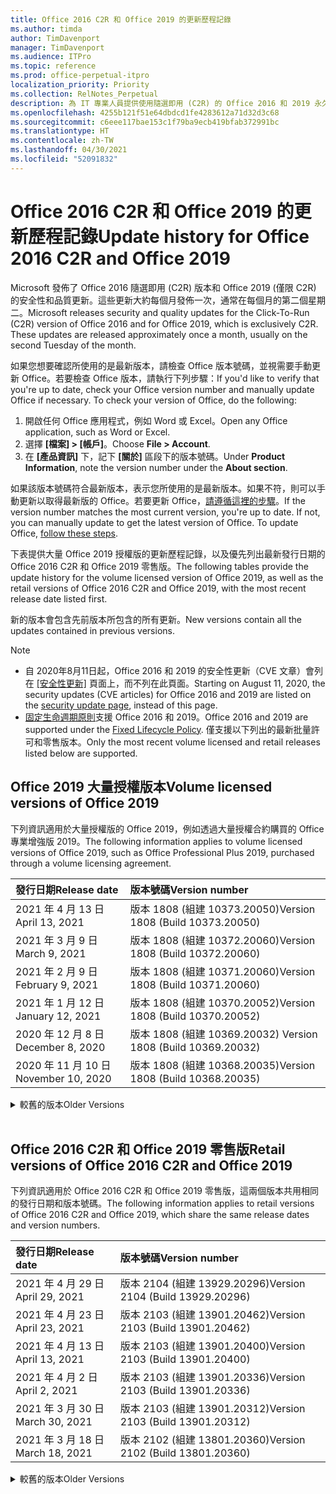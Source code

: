 ```yaml
---
title: Office 2016 C2R 和 Office 2019 的更新歷程記錄
ms.author: timda
author: TimDavenport
manager: TimDavenport
ms.audience: ITPro
ms.topic: reference
ms.prod: office-perpetual-itpro
localization_priority: Priority
ms.collection: RelNotes_Perpetual
description: 為 IT 專業人員提供使用隨選即用 (C2R) 的 Office 2016 和 2019 永久版本的更新歷程記錄
ms.openlocfilehash: 4255b121f51e64dbdcd1fe4283612a71d32d3c68
ms.sourcegitcommit: c6eee117bae153c1f79ba9ecb419bfab372991bc
ms.translationtype: HT
ms.contentlocale: zh-TW
ms.lasthandoff: 04/30/2021
ms.locfileid: "52091832"
---
```

# <a name="update-history-for-office-2016-c2r-and-office-2019"></a><span data-ttu-id="baa4b-103">Office 2016 C2R 和 Office 2019 的更新歷程記錄</span><span class="sxs-lookup"><span data-stu-id="baa4b-103">Update history for Office 2016 C2R and Office 2019</span></span>

<span data-ttu-id="baa4b-p101">Microsoft 發佈了 Office 2016 隨選即用 (C2R) 版本和 Office 2019 (僅限 C2R) 的安全性和品質更新。這些更新大約每個月發佈一次，通常在每個月的第二個星期二。</span><span class="sxs-lookup"><span data-stu-id="baa4b-p101">Microsoft releases security and quality updates for the Click-To-Run (C2R) version of Office 2016 and for Office 2019, which is exclusively C2R. These updates are released approximately once a month, usually on the second Tuesday of the month.</span></span>

<span data-ttu-id="baa4b-p102">如果您想要確認所使用的是最新版本，請檢查 Office 版本號碼，並視需要手動更新 Office。若要檢查 Office 版本，請執行下列步驟：</span><span class="sxs-lookup"><span data-stu-id="baa4b-p102">If you'd like to verify that you're up to date, check your Office version number and manually update Office if necessary. To check your version of Office, do the following:</span></span>

  1.    <span data-ttu-id="baa4b-108">開啟任何 Office 應用程式，例如 Word 或 Excel。</span><span class="sxs-lookup"><span data-stu-id="baa4b-108">Open any Office application, such as Word or Excel.</span></span>
  2.    <span data-ttu-id="baa4b-109">選擇 **[檔案] > [帳戶]**。</span><span class="sxs-lookup"><span data-stu-id="baa4b-109">Choose **File > Account**.</span></span>
  3.    <span data-ttu-id="baa4b-110">在 **[產品資訊]** 下，記下 **[關於]** 區段下的版本號碼。</span><span class="sxs-lookup"><span data-stu-id="baa4b-110">Under **Product Information**, note the version number under the **About section**.</span></span>

<span data-ttu-id="baa4b-p103">如果該版本號碼符合最新版本，表示您所使用的是最新版本。如果不符，則可以手動更新以取得最新版的 Office。若要更新 Office，[請遵循這裡的步驟](https://support.office.com/article/2ab296f3-7f03-43a2-8e50-46de917611c5)。</span><span class="sxs-lookup"><span data-stu-id="baa4b-p103">If the version number matches the most current version, you're up to date. If not, you can manually update to get the latest version of Office. To update Office, [follow these steps](https://support.office.com/article/2ab296f3-7f03-43a2-8e50-46de917611c5).</span></span>


<span data-ttu-id="baa4b-114">下表提供大量 Office 2019 授權版的更新歷程記錄，以及優先列出最新發行日期的 Office 2016 C2R 和 Office 2019 零售版。</span><span class="sxs-lookup"><span data-stu-id="baa4b-114">The following tables provide the update history for the volume licensed version of Office 2019, as well as the retail versions of Office 2016 C2R and Office 2019, with the most recent release date listed first.</span></span>

<span data-ttu-id="baa4b-115">新的版本會包含先前版本所包含的所有更新。</span><span class="sxs-lookup"><span data-stu-id="baa4b-115">New versions contain all the updates contained in previous versions.</span></span>


 > [!NOTE]
> - <span data-ttu-id="baa4b-116">自 2020年8月11日起，Office 2016 和 2019 的安全性更新（CVE 文章）會列在 [[安全性更新]](./microsoft365-apps-security-updates.md) 頁面上，而不列在此頁面。</span><span class="sxs-lookup"><span data-stu-id="baa4b-116">Starting on August 11, 2020, the security updates (CVE articles) for Office 2016 and 2019 are listed on the [security update page](./microsoft365-apps-security-updates.md), instead of this page.</span></span> 
> - <span data-ttu-id="baa4b-117">[固定生命週期原則](/lifecycle/policies/fixed)支援 Office 2016 和 2019。</span><span class="sxs-lookup"><span data-stu-id="baa4b-117">Office 2016 and 2019 are supported under the [Fixed Lifecycle Policy](/lifecycle/policies/fixed).</span></span> <span data-ttu-id="baa4b-118">僅支援以下列出的最新批量許可和零售版本。</span><span class="sxs-lookup"><span data-stu-id="baa4b-118">Only the most recent volume licensed and retail releases listed below are supported.</span></span>


## <a name="volume-licensed-versions-of-office-2019"></a><span data-ttu-id="baa4b-119">Office 2019 大量授權版本</span><span class="sxs-lookup"><span data-stu-id="baa4b-119">Volume licensed versions of Office 2019</span></span>
<span data-ttu-id="baa4b-120">下列資訊適用於大量授權版的 Office 2019，例如透過大量授權合約購買的 Office 專業增強版 2019。</span><span class="sxs-lookup"><span data-stu-id="baa4b-120">The following information applies to volume licensed versions of Office 2019, such as Office Professional Plus 2019, purchased through a volume licensing agreement.</span></span>

[//]: # (DO NOT REMOVE VL TABLE START)


|<span data-ttu-id="baa4b-122">**發行日期**</span><span class="sxs-lookup"><span data-stu-id="baa4b-122">**Release date**</span></span>|<span data-ttu-id="baa4b-123">**版本號碼**</span><span class="sxs-lookup"><span data-stu-id="baa4b-123">**Version number**</span></span>|
|:-----|:-----|
|<span data-ttu-id="baa4b-124">2021 年 4 月 13 日</span><span class="sxs-lookup"><span data-stu-id="baa4b-124">April 13, 2021</span></span>|<span data-ttu-id="baa4b-125">版本 1808 (組建 10373.20050)</span><span class="sxs-lookup"><span data-stu-id="baa4b-125">Version 1808 (Build 10373.20050)</span></span>|
|<span data-ttu-id="baa4b-126">2021 年 3 月 9 日</span><span class="sxs-lookup"><span data-stu-id="baa4b-126">March 9, 2021</span></span>|<span data-ttu-id="baa4b-127">版本 1808 (組建 10372.20060)</span><span class="sxs-lookup"><span data-stu-id="baa4b-127">Version 1808 (Build 10372.20060)</span></span>|
|<span data-ttu-id="baa4b-128">2021 年 2 月 9 日</span><span class="sxs-lookup"><span data-stu-id="baa4b-128">February 9, 2021</span></span>|<span data-ttu-id="baa4b-129">版本 1808 (組建 10371.20060)</span><span class="sxs-lookup"><span data-stu-id="baa4b-129">Version 1808 (Build 10371.20060)</span></span>|
|<span data-ttu-id="baa4b-130">2021 年 1 月 12 日</span><span class="sxs-lookup"><span data-stu-id="baa4b-130">January 12, 2021</span></span>|<span data-ttu-id="baa4b-131">版本 1808 (組建 10370.20052)</span><span class="sxs-lookup"><span data-stu-id="baa4b-131">Version 1808 (Build 10370.20052)</span></span>|
|<span data-ttu-id="baa4b-132">2020 年 12 月 8 日</span><span class="sxs-lookup"><span data-stu-id="baa4b-132">December 8, 2020</span></span>|<span data-ttu-id="baa4b-133">版本 1808 (組建 10369.20032) </span><span class="sxs-lookup"><span data-stu-id="baa4b-133">Version 1808 (Build 10369.20032)</span></span>|
|<span data-ttu-id="baa4b-134">2020 年 11 月 10 日</span><span class="sxs-lookup"><span data-stu-id="baa4b-134">November 10, 2020</span></span>|<span data-ttu-id="baa4b-135">版本 1808 (組建 10368.20035)</span><span class="sxs-lookup"><span data-stu-id="baa4b-135">Version 1808 (Build 10368.20035)</span></span>|


[//]: # (DO NOT REMOVE VL TABLE END)

<details>
<summary><span data-ttu-id="baa4b-137">較舊的版本</span><span class="sxs-lookup"><span data-stu-id="baa4b-137">Older Versions</span></span></summary>
 

[//]: # (DO NOT REMOVE VL OLD TABLE START)


|<span data-ttu-id="baa4b-139">**發行日期**</span><span class="sxs-lookup"><span data-stu-id="baa4b-139">**Release date**</span></span>|<span data-ttu-id="baa4b-140">**版本號碼**</span><span class="sxs-lookup"><span data-stu-id="baa4b-140">**Version number**</span></span>|
|:-----|:-----|
|<span data-ttu-id="baa4b-141">2020 年 10 月 13 日</span><span class="sxs-lookup"><span data-stu-id="baa4b-141">October 13, 2020</span></span>|<span data-ttu-id="baa4b-142">版本 1808 (組建 10367.20048)</span><span class="sxs-lookup"><span data-stu-id="baa4b-142">Version 1808 (Build 10367.20048)</span></span>|
|<span data-ttu-id="baa4b-143">2020 年 9 月 8 日</span><span class="sxs-lookup"><span data-stu-id="baa4b-143">September 8, 2020</span></span>|<span data-ttu-id="baa4b-144">版本 1808 (組建 10366.20016)</span><span class="sxs-lookup"><span data-stu-id="baa4b-144">Version 1808 (Build 10366.20016)</span></span>|
|<span data-ttu-id="baa4b-145">2020 年 8 月 11 日</span><span class="sxs-lookup"><span data-stu-id="baa4b-145">August 11, 2020</span></span>|<span data-ttu-id="baa4b-146">版本 1808 (組建 10364.20059)</span><span class="sxs-lookup"><span data-stu-id="baa4b-146">Version 1808 (Build 10364.20059)</span></span>|
|<span data-ttu-id="baa4b-147">2020 年 7 月 14 日</span><span class="sxs-lookup"><span data-stu-id="baa4b-147">July 14, 2020</span></span>   |<span data-ttu-id="baa4b-148">版本 1808 (組建 10363.20015)</span><span class="sxs-lookup"><span data-stu-id="baa4b-148">Version 1808 (Build 10363.20015)</span></span>  |
|<span data-ttu-id="baa4b-149">2020 年 6 月 9 日</span><span class="sxs-lookup"><span data-stu-id="baa4b-149">June 9, 2020</span></span>   |<span data-ttu-id="baa4b-150">版本 1808 (組建 10361.20002)</span><span class="sxs-lookup"><span data-stu-id="baa4b-150">Version 1808 (Build 10361.20002)</span></span>  |
|<span data-ttu-id="baa4b-151">2020 年 5 月 12 日</span><span class="sxs-lookup"><span data-stu-id="baa4b-151">May 12, 2020</span></span>   |<span data-ttu-id="baa4b-152">版本 1808 (組建 10359.20023)</span><span class="sxs-lookup"><span data-stu-id="baa4b-152">Version 1808 (Build 10359.20023)</span></span>  |
|<span data-ttu-id="baa4b-153">2020 年 4 月 14 日</span><span class="sxs-lookup"><span data-stu-id="baa4b-153">April 14, 2020</span></span>   |<span data-ttu-id="baa4b-154">版本 1808 (組建 10358.20061)</span><span class="sxs-lookup"><span data-stu-id="baa4b-154">Version 1808 (Build 10358.20061)</span></span>  |
|<span data-ttu-id="baa4b-155">2020 年 3 月 10 日</span><span class="sxs-lookup"><span data-stu-id="baa4b-155">March 10, 2020</span></span>   |<span data-ttu-id="baa4b-156">版本 1808 (組建 10357.20081)</span><span class="sxs-lookup"><span data-stu-id="baa4b-156">Version 1808 (Build 10357.20081)</span></span>  |
|<span data-ttu-id="baa4b-157">2020 年 2 月 11 日</span><span class="sxs-lookup"><span data-stu-id="baa4b-157">February 11, 2020</span></span>   |<span data-ttu-id="baa4b-158">版本 1808 (組建 10356.20006)</span><span class="sxs-lookup"><span data-stu-id="baa4b-158">Version 1808 (Build 10356.20006)</span></span>  |


[//]: # (DO NOT REMOVE VL OLD TABLE END)

</details>


<br/>

## <a name="retail-versions-of-office-2016-c2r-and-office-2019"></a><span data-ttu-id="baa4b-160">Office 2016 C2R 和 Office 2019 零售版</span><span class="sxs-lookup"><span data-stu-id="baa4b-160">Retail versions of Office 2016 C2R and Office 2019</span></span>
<span data-ttu-id="baa4b-161">下列資訊適用於 Office 2016 C2R 和 Office 2019 零售版，這兩個版本共用相同的發行日期和版本號碼。</span><span class="sxs-lookup"><span data-stu-id="baa4b-161">The following information applies to retail versions of Office 2016 C2R and Office 2019, which share the same release dates and version numbers.</span></span>

[//]: # (DO NOT REMOVE RETAIL TABLE START)


|<span data-ttu-id="baa4b-163">**發行日期**</span><span class="sxs-lookup"><span data-stu-id="baa4b-163">**Release date**</span></span>|<span data-ttu-id="baa4b-164">**版本號碼**</span><span class="sxs-lookup"><span data-stu-id="baa4b-164">**Version number**</span></span>|
|:-----|:-----|
|<span data-ttu-id="baa4b-165">2021 年 4 月 29 日</span><span class="sxs-lookup"><span data-stu-id="baa4b-165">April 29, 2021</span></span>|<span data-ttu-id="baa4b-166">版本 2104 (組建 13929.20296)</span><span class="sxs-lookup"><span data-stu-id="baa4b-166">Version 2104 (Build 13929.20296)</span></span>|
|<span data-ttu-id="baa4b-167">2021 年 4 月 23 日</span><span class="sxs-lookup"><span data-stu-id="baa4b-167">April 23, 2021</span></span>|<span data-ttu-id="baa4b-168">版本 2103 (組建 13901.20462)</span><span class="sxs-lookup"><span data-stu-id="baa4b-168">Version 2103 (Build 13901.20462)</span></span>|
|<span data-ttu-id="baa4b-169">2021 年 4 月 13 日</span><span class="sxs-lookup"><span data-stu-id="baa4b-169">April 13, 2021</span></span>|<span data-ttu-id="baa4b-170">版本 2103 (組建 13901.20400)</span><span class="sxs-lookup"><span data-stu-id="baa4b-170">Version 2103 (Build 13901.20400)</span></span>|
|<span data-ttu-id="baa4b-171">2021 年 4 月 2 日</span><span class="sxs-lookup"><span data-stu-id="baa4b-171">April 2, 2021</span></span>|<span data-ttu-id="baa4b-172">版本 2103 (組建 13901.20336)</span><span class="sxs-lookup"><span data-stu-id="baa4b-172">Version 2103 (Build 13901.20336)</span></span>|
|<span data-ttu-id="baa4b-173">2021 年 3 月 30 日</span><span class="sxs-lookup"><span data-stu-id="baa4b-173">March 30, 2021</span></span>|<span data-ttu-id="baa4b-174">版本 2103 (組建 13901.20312)</span><span class="sxs-lookup"><span data-stu-id="baa4b-174">Version 2103 (Build 13901.20312)</span></span>|
|<span data-ttu-id="baa4b-175">2021 年 3 月 18 日</span><span class="sxs-lookup"><span data-stu-id="baa4b-175">March 18, 2021</span></span>|<span data-ttu-id="baa4b-176">版本 2102 (組建 13801.20360)</span><span class="sxs-lookup"><span data-stu-id="baa4b-176">Version 2102 (Build 13801.20360)</span></span>|


[//]: # (DO NOT REMOVE RETAIL TABLE END)

<details>
<summary><span data-ttu-id="baa4b-178">較舊的版本</span><span class="sxs-lookup"><span data-stu-id="baa4b-178">Older Versions</span></span></summary>
 

[//]: # (DO NOT REMOVE RETAIL OLD TABLE START)


|<span data-ttu-id="baa4b-180">**發行日期**</span><span class="sxs-lookup"><span data-stu-id="baa4b-180">**Release date**</span></span>|<span data-ttu-id="baa4b-181">**版本號碼**</span><span class="sxs-lookup"><span data-stu-id="baa4b-181">**Version number**</span></span>|
|:-----|:-----|
|<span data-ttu-id="baa4b-182">2021 年 3 月 9 日</span><span class="sxs-lookup"><span data-stu-id="baa4b-182">March 9, 2021</span></span>|<span data-ttu-id="baa4b-183">版本 2102 (組建 13801.20294)</span><span class="sxs-lookup"><span data-stu-id="baa4b-183">Version 2102 (Build 13801.20294)</span></span>|
|<span data-ttu-id="baa4b-184">2021 年 3 月 1 日</span><span class="sxs-lookup"><span data-stu-id="baa4b-184">March 1, 2021</span></span>|<span data-ttu-id="baa4b-185">版本 2102 (組建 13801.20266)</span><span class="sxs-lookup"><span data-stu-id="baa4b-185">Version 2102 (Build 13801.20266)</span></span>|
|<span data-ttu-id="baa4b-186">2021 年 2 月 16 日</span><span class="sxs-lookup"><span data-stu-id="baa4b-186">February 16, 2021</span></span>|<span data-ttu-id="baa4b-187">版本 2101 (組建 13628.20448)</span><span class="sxs-lookup"><span data-stu-id="baa4b-187">Version 2101 (Build 13628.20448)</span></span>|
|<span data-ttu-id="baa4b-188">2021 年 2 月 9 日</span><span class="sxs-lookup"><span data-stu-id="baa4b-188">February 9, 2021</span></span>|<span data-ttu-id="baa4b-189">版本 2101 (組建 13628.20380)</span><span class="sxs-lookup"><span data-stu-id="baa4b-189">Version 2101 (Build 13628.20380)</span></span>|
|<span data-ttu-id="baa4b-190">2021 年 1 月 26 日</span><span class="sxs-lookup"><span data-stu-id="baa4b-190">January 26, 2021</span></span>|<span data-ttu-id="baa4b-191">版本 2101 (組建 13628.20274)</span><span class="sxs-lookup"><span data-stu-id="baa4b-191">Version 2101 (Build 13628.20274)</span></span>|
|<span data-ttu-id="baa4b-192">2021 年 1 月 21 日</span><span class="sxs-lookup"><span data-stu-id="baa4b-192">January 21, 2021</span></span>|<span data-ttu-id="baa4b-193">版本 2012 (組建 13530.20440)</span><span class="sxs-lookup"><span data-stu-id="baa4b-193">Version 2012 (Build 13530.20440)</span></span>|
|<span data-ttu-id="baa4b-194">2021 年 1 月 12 日</span><span class="sxs-lookup"><span data-stu-id="baa4b-194">January 12, 2021</span></span>|<span data-ttu-id="baa4b-195">版本 2012 (組建 13530.20376)</span><span class="sxs-lookup"><span data-stu-id="baa4b-195">Version 2012 (Build 13530.20376)</span></span>|
|<span data-ttu-id="baa4b-196">2021 年 1 月 5 日</span><span class="sxs-lookup"><span data-stu-id="baa4b-196">January 5, 2021</span></span>|<span data-ttu-id="baa4b-197">版本 2012 (組建 13530.20316)</span><span class="sxs-lookup"><span data-stu-id="baa4b-197">Version 2012 (Build 13530.20316)</span></span>|
|<span data-ttu-id="baa4b-198">2020 年 12 月 21 日</span><span class="sxs-lookup"><span data-stu-id="baa4b-198">December 21, 2020</span></span>|<span data-ttu-id="baa4b-199">版本 2011 (組建 13426.20404)</span><span class="sxs-lookup"><span data-stu-id="baa4b-199">Version 2011 (Build 13426.20404)</span></span>|
|<span data-ttu-id="baa4b-200">2020 年 12 月 8 日</span><span class="sxs-lookup"><span data-stu-id="baa4b-200">December 8, 2020</span></span>|<span data-ttu-id="baa4b-201">版本 2011 (組建 13426.20332) </span><span class="sxs-lookup"><span data-stu-id="baa4b-201">Version 2011 (Build 13426.20332)</span></span>|
|<span data-ttu-id="baa4b-202">2020 年 12 月 2 日</span><span class="sxs-lookup"><span data-stu-id="baa4b-202">December 2, 2020</span></span>|<span data-ttu-id="baa4b-203">版本 2011 (組建 13426.20308)</span><span class="sxs-lookup"><span data-stu-id="baa4b-203">Version 2011 (Build 13426.20308)</span></span>|
|<span data-ttu-id="baa4b-204">2020 年 11 月 30 日</span><span class="sxs-lookup"><span data-stu-id="baa4b-204">November 30, 2020</span></span>|<span data-ttu-id="baa4b-205">版本 2011 (組建 13426.20294)</span><span class="sxs-lookup"><span data-stu-id="baa4b-205">Version 2011 (Build 13426.20294)</span></span>|
|<span data-ttu-id="baa4b-206">2020 年 11 月 23 日</span><span class="sxs-lookup"><span data-stu-id="baa4b-206">November 23, 2020</span></span>|<span data-ttu-id="baa4b-207">版本 2011 (組建 13426.20274)</span><span class="sxs-lookup"><span data-stu-id="baa4b-207">Version 2011 (Build 13426.20274)</span></span>|
|<span data-ttu-id="baa4b-208">2020 年 11 月 17 日</span><span class="sxs-lookup"><span data-stu-id="baa4b-208">November 17, 2020</span></span>|<span data-ttu-id="baa4b-209">版本 2010 (組建 13328.20408)</span><span class="sxs-lookup"><span data-stu-id="baa4b-209">Version 2010 (Build 13328.20408)</span></span>|
|<span data-ttu-id="baa4b-210">2020 年 11 月 10 日</span><span class="sxs-lookup"><span data-stu-id="baa4b-210">November 10, 2020</span></span>|<span data-ttu-id="baa4b-211">版本 2010 (組建 13328.20356)</span><span class="sxs-lookup"><span data-stu-id="baa4b-211">Version 2010 (Build 13328.20356)</span></span>|
|<span data-ttu-id="baa4b-212">2020 年 10 月 27 日</span><span class="sxs-lookup"><span data-stu-id="baa4b-212">October 27, 2020</span></span>|<span data-ttu-id="baa4b-213">版本 2010 (組建 13328.20292)</span><span class="sxs-lookup"><span data-stu-id="baa4b-213">Version 2010 (Build 13328.20292)</span></span>|
|<span data-ttu-id="baa4b-214">2020 年 10 月 21 日</span><span class="sxs-lookup"><span data-stu-id="baa4b-214">October 21, 2020</span></span>|<span data-ttu-id="baa4b-215">版本 2009 (組建 13231.20418)</span><span class="sxs-lookup"><span data-stu-id="baa4b-215">Version 2009 (Build 13231.20418)</span></span>|
|<span data-ttu-id="baa4b-216">2020 年 10 月 13 日</span><span class="sxs-lookup"><span data-stu-id="baa4b-216">October 13, 2020</span></span>|<span data-ttu-id="baa4b-217">版本 2009 (組建 13231.20390)</span><span class="sxs-lookup"><span data-stu-id="baa4b-217">Version 2009 (Build 13231.20390)</span></span>|
|<span data-ttu-id="baa4b-218">2020 年 10 月 8 日</span><span class="sxs-lookup"><span data-stu-id="baa4b-218">October 8, 2020</span></span>|<span data-ttu-id="baa4b-219">版本 2009 (組建 13231.20368)</span><span class="sxs-lookup"><span data-stu-id="baa4b-219">Version 2009 (Build 13231.20368)</span></span>|
|<span data-ttu-id="baa4b-220">2020 年 9 月 28 日</span><span class="sxs-lookup"><span data-stu-id="baa4b-220">September 28, 2020</span></span>|<span data-ttu-id="baa4b-221">版本 2009 (組建 13231.20262)</span><span class="sxs-lookup"><span data-stu-id="baa4b-221">Version 2009 (Build 13231.20262)</span></span>|
|<span data-ttu-id="baa4b-222">2020 年 9 月 22 日</span><span class="sxs-lookup"><span data-stu-id="baa4b-222">September 22, 2020</span></span>|<span data-ttu-id="baa4b-223">版本 2008 (組建 13127.20508)</span><span class="sxs-lookup"><span data-stu-id="baa4b-223">Version 2008 (Build 13127.20508)</span></span>|
|<span data-ttu-id="baa4b-224">2020 年 9 月 9 日</span><span class="sxs-lookup"><span data-stu-id="baa4b-224">September 9, 2020</span></span>|<span data-ttu-id="baa4b-225">版本 2008 (組建 13127.20408)</span><span class="sxs-lookup"><span data-stu-id="baa4b-225">Version 2008 (Build 13127.20408)</span></span>|
|<span data-ttu-id="baa4b-226">2020 年 8 月 31 日</span><span class="sxs-lookup"><span data-stu-id="baa4b-226">August 31, 2020</span></span>|<span data-ttu-id="baa4b-227">版本 2008 (組建 13127.20296)</span><span class="sxs-lookup"><span data-stu-id="baa4b-227">Version 2008 (Build 13127.20296)</span></span>|
|<span data-ttu-id="baa4b-228">2020 年 8 月 25 日</span><span class="sxs-lookup"><span data-stu-id="baa4b-228">August 25, 2020</span></span>|<span data-ttu-id="baa4b-229">版本 2007 (組建 13029.20460)</span><span class="sxs-lookup"><span data-stu-id="baa4b-229">Version 2007 (Build 13029.20460)</span></span>|
|<span data-ttu-id="baa4b-230">2020 年 8 月 11 日</span><span class="sxs-lookup"><span data-stu-id="baa4b-230">August 11, 2020</span></span>|<span data-ttu-id="baa4b-231">版本 2007 (組建 13029.20344)</span><span class="sxs-lookup"><span data-stu-id="baa4b-231">Version 2007 (Build 13029.20344)</span></span>|
|<span data-ttu-id="baa4b-232">2020 年 7 月 30 日</span><span class="sxs-lookup"><span data-stu-id="baa4b-232">July 30, 2020</span></span>|<span data-ttu-id="baa4b-233">版本 2007 (組建 13029.20308)</span><span class="sxs-lookup"><span data-stu-id="baa4b-233">Version 2007 (Build 13029.20308)</span></span>  |
|<span data-ttu-id="baa4b-234">2020 年 7 月 28 日</span><span class="sxs-lookup"><span data-stu-id="baa4b-234">July 28, 2020</span></span>|<span data-ttu-id="baa4b-235">版本 2006 (組建 13001.20498)</span><span class="sxs-lookup"><span data-stu-id="baa4b-235">Version 2006 (Build 13001.20498)</span></span>  |
|<span data-ttu-id="baa4b-236">2020 年 7 月 14 日</span><span class="sxs-lookup"><span data-stu-id="baa4b-236">July 14, 2020</span></span>|<span data-ttu-id="baa4b-237">版本 2006 (組建13001.20384)</span><span class="sxs-lookup"><span data-stu-id="baa4b-237">Version 2006 (Build 13001.20384)</span></span>  |
|<span data-ttu-id="baa4b-238">2020 年 6 月 30 日</span><span class="sxs-lookup"><span data-stu-id="baa4b-238">June 30, 2020</span></span>|<span data-ttu-id="baa4b-239">版本 2006 (組建 13001.20266)</span><span class="sxs-lookup"><span data-stu-id="baa4b-239">Version 2006 (Build 13001.20266)</span></span>  |
|<span data-ttu-id="baa4b-240">2020 年 6 月 24 日</span><span class="sxs-lookup"><span data-stu-id="baa4b-240">June 24, 2020</span></span>|<span data-ttu-id="baa4b-241">版本 2005 (組建 12827.20470)</span><span class="sxs-lookup"><span data-stu-id="baa4b-241">Version 2005 (Build 12827.20470)</span></span>  |
|<span data-ttu-id="baa4b-242">2020 年 6 月 9 日</span><span class="sxs-lookup"><span data-stu-id="baa4b-242">June 9, 2020</span></span>|<span data-ttu-id="baa4b-243">版本 2005 (組建 12827.20336)</span><span class="sxs-lookup"><span data-stu-id="baa4b-243">Version 2005 (Build 12827.20336)</span></span>  |
|<span data-ttu-id="baa4b-244">2020 年 6 月 2 日</span><span class="sxs-lookup"><span data-stu-id="baa4b-244">June 2, 2020</span></span>|<span data-ttu-id="baa4b-245">版本 2005 (組建 12827.20268)</span><span class="sxs-lookup"><span data-stu-id="baa4b-245">Version 2005 (Build 12827.20268)</span></span>  |
|<span data-ttu-id="baa4b-246">2020 年 5 月 21 日</span><span class="sxs-lookup"><span data-stu-id="baa4b-246">May 21, 2020</span></span>|<span data-ttu-id="baa4b-247">版本 2004 (組建 12730.20352)</span><span class="sxs-lookup"><span data-stu-id="baa4b-247">Version 2004 (Build 12730.20352)</span></span>  |
|<span data-ttu-id="baa4b-248">2020 年 5 月 12 日</span><span class="sxs-lookup"><span data-stu-id="baa4b-248">May 12, 2020</span></span>|<span data-ttu-id="baa4b-249">版本 2004 (組建 12730.20270)</span><span class="sxs-lookup"><span data-stu-id="baa4b-249">Version 2004 (Build 12730.20270)</span></span>  |
|<span data-ttu-id="baa4b-250">2020 年 5 月 4 日</span><span class="sxs-lookup"><span data-stu-id="baa4b-250">May 4, 2020</span></span>|<span data-ttu-id="baa4b-251">版本 2004 (組建 12730.20250)</span><span class="sxs-lookup"><span data-stu-id="baa4b-251">Version 2004 (Build 12730.20250)</span></span>  |
|<span data-ttu-id="baa4b-252">2020 年 4 月 29 日</span><span class="sxs-lookup"><span data-stu-id="baa4b-252">April 29, 2020</span></span>|<span data-ttu-id="baa4b-253">版本 2004 (組建 12730.20236)</span><span class="sxs-lookup"><span data-stu-id="baa4b-253">Version 2004 (Build 12730.20236)</span></span>  |
|<span data-ttu-id="baa4b-254">2020 年 4 月 15 日</span><span class="sxs-lookup"><span data-stu-id="baa4b-254">April 15, 2020</span></span>|<span data-ttu-id="baa4b-255">版本 2003 (組建 12624.20466)</span><span class="sxs-lookup"><span data-stu-id="baa4b-255">Version 2003 (Build 12624.20466)</span></span>  |
|<span data-ttu-id="baa4b-256">2020 年 4 月 14 日</span><span class="sxs-lookup"><span data-stu-id="baa4b-256">April 14, 2020</span></span>|<span data-ttu-id="baa4b-257">版本 2003 (組建 12624.20442)</span><span class="sxs-lookup"><span data-stu-id="baa4b-257">Version 2003 (Build 12624.20442)</span></span>  |
|<span data-ttu-id="baa4b-258">2020 年 3 月 31 日</span><span class="sxs-lookup"><span data-stu-id="baa4b-258">March 31, 2020</span></span>|<span data-ttu-id="baa4b-259">版本 2003 (組建 12624.20382)</span><span class="sxs-lookup"><span data-stu-id="baa4b-259">Version 2003 (Build 12624.20382)</span></span>  |
|<span data-ttu-id="baa4b-260">2020 年 3 月 25 日</span><span class="sxs-lookup"><span data-stu-id="baa4b-260">March 25, 2020</span></span>|<span data-ttu-id="baa4b-261">版本 2003 (組建 12624.20320)</span><span class="sxs-lookup"><span data-stu-id="baa4b-261">Version 2003 (Build 12624.20320)</span></span>  |
|<span data-ttu-id="baa4b-262">2020 年 3 月 10 日</span><span class="sxs-lookup"><span data-stu-id="baa4b-262">March 10, 2020</span></span>|<span data-ttu-id="baa4b-263">版本 2002 (組建 12527.20278)</span><span class="sxs-lookup"><span data-stu-id="baa4b-263">Version 2002 (Build 12527.20278)</span></span>  |
|<span data-ttu-id="baa4b-264">2020 年 3 月 1 日</span><span class="sxs-lookup"><span data-stu-id="baa4b-264">March 1, 2020</span></span>   |<span data-ttu-id="baa4b-265">版本 2002 (組建 12527.20242)</span><span class="sxs-lookup"><span data-stu-id="baa4b-265">Version 2002 (Build 12527.20242)</span></span>  |


[//]: # (DO NOT REMOVE RETAIL OLD TABLE END)


</details>